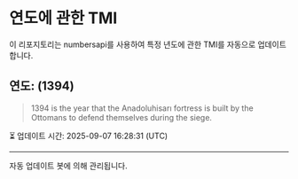 
# 연도에 관한 TMI

이 리포지토리는 numbersapi를 사용하여 특정 년도에 관한 TMI를 자동으로 업데이트합니다.

## 연도: (1394)
> 1394 is the year that the Anadoluhisarı fortress is built by the Ottomans to defend themselves during the siege.

⏳ 업데이트 시간: 2025-09-07 16:28:31 (UTC)

---
자동 업데이트 봇에 의해 관리됩니다.
